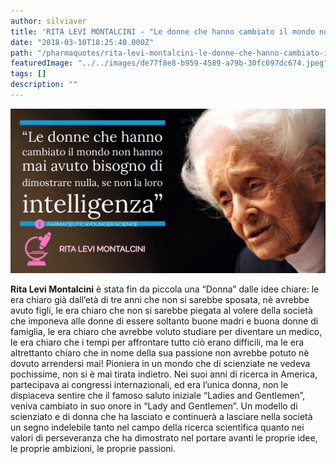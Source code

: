 ```yaml
---
author: silviaver
title: 'RITA LEVI MONTALCINI - "Le donne che hanno cambiato il mondo non hanno mai avuto bisogno di dimostrare nulla, se non la loro intelligenza"'
date: "2018-03-10T18:25:40.000Z"
path: "/pharmaquotes/rita-levi-montalcini-le-donne-che-hanno-cambiato-il-mondo-non-hanno-mai-avuto-bisogno-di-dimostrare-nulla-se-non-la-loro-intelligenza/"
featuredImage: "../../images/de77f8e8-b959-4589-a79b-30fc697dc674.jpeg"
tags: []
description: ""
---
```


![28684942_1596996403687980_3647274529296777487_n](../../images/de77f8e8-b959-4589-a79b-30fc697dc674.jpeg)

**Rita Levi Montalcini** è stata fin da piccola una “Donna” dalle idee chiare: le era chiaro già dall’età di tre anni che non si sarebbe sposata, nè avrebbe avuto figli, le era chiaro che non si sarebbe piegata al volere della società che imponeva alle donne di essere soltanto buone madri e buona donne di famiglia, le era chiaro che avrebbe voluto studiare per diventare un medico, le era chiaro che i tempi per affrontare tutto ciò erano difficili, ma le era altrettanto chiaro che in nome della sua passione non avrebbe potuto nè dovuto arrendersi mai! Pioniera in un mondo che di scienziate ne vedeva pochissime, non si è mai tirata indietro. Nei suoi anni di ricerca in America, partecipava ai congressi internazionali, ed era l’unica donna, non le dispiaceva sentire che il famoso saluto iniziale “Ladies and Gentlemen”, veniva cambiato in suo onore in “Lady and Gentlemen”. Un modello di scienziato e di donna che ha lasciato e continuerà a lasciare nella società un segno indelebile tanto nel campo della ricerca scientifica quanto nei valori di perseveranza che ha dimostrato nel portare avanti le proprie idee, le proprie ambizioni, le proprie passioni.
